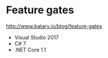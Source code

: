 # Feature gates
http://www.batary.io/blog/feature-gates

* Visual Studio 2017
* C# 7
* .NET Core 1.1

